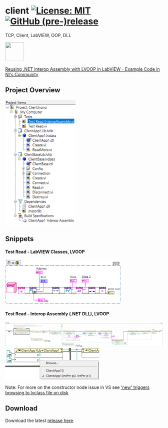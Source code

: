 # client [![License: MIT](https://img.shields.io/badge/License-MIT-blue.svg)](https://github.com/etfovac/client/blob/master/LICENSE) [![GitHub (pre-)release](https://img.shields.io/badge/release-0.1-yellow.svg)](https://github.com/etfovac/client/releases/tag/0.1)

 TCP, Client, LabVIEW, OOP, DLL

<a href="https://www.youracclaim.com/badges/3ee8a24f-0360-42d5-96c1-79f6296d7fe0/public_url"><img src="https://images.youracclaim.com/size/220x220/images/84f9f6c4-167a-47bf-95bf-af1b4610fd67/36015_Certificate_Badges_FINAL__1__NI_Instructor_v5_copy_2.png" height="60" width="60"></a>

<a href="https://forums.ni.com/t5/Example-Code/Reusing-NET-Interop-Assembly-with-LVOOP-in-LabVIEW/ta-p/4072423">Reusing .NET Interop Assembly with LVOOP in LabVIEW - Example Code in NI's Community</a>

## Project Overview
<img src="https://github.com/etfovac/client/blob/master/graphics/Project%20Overview.png" alt="Project Overview" width="225" height="400">

## Snippets

#### Test Read - LabVIEW Classes, LVOOP 
<img src="https://github.com/etfovac/client/blob/master/graphics/Test%20Read.png" alt="Test Read - LabVIEW Classes, LVOOP" width="370" height="140">

#### Test Read - Interop Assembly (.NET DLL), LVOOP 
![Test Read - .NET DLL, LVOOP](https://github.com/etfovac/client/blob/master/graphics/Test%20Read%20(Reused%20IA).png)
<img src="https://github.com/etfovac/client/blob/master/graphics/SelectOtherConstructorBD.png" alt="SelectOtherConstructorBD" width="300" height="100">

Note: For more on the constructor node issue in VS see <a href="https://github.com/etfovac/dll/issues/2#issue-673036198">'new' triggers browsing to lvclass file on disk</a>

## Download
Download the latest [release here][0].

[0]: https://github.com/etfovac/client/releases
